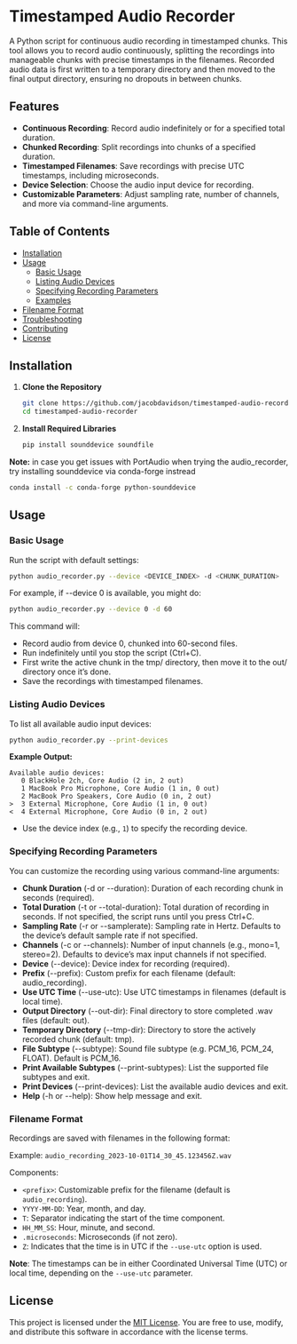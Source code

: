 
# Timestamped Audio Recorder

A Python script for continuous audio recording in timestamped chunks. This tool allows you to record audio continuously, splitting the recordings into manageable chunks with precise timestamps in the filenames. Recorded audio data is first written to a temporary directory and then moved to the final output directory, ensuring no dropouts in between chunks.

## Features

- **Continuous Recording**: Record audio indefinitely or for a specified total duration.
- **Chunked Recording**: Split recordings into chunks of a specified duration.
- **Timestamped Filenames**: Save recordings with precise UTC timestamps, including microseconds.
- **Device Selection**: Choose the audio input device for recording.
- **Customizable Parameters**: Adjust sampling rate, number of channels, and more via command-line arguments.

## Table of Contents

- [Installation](#installation)
- [Usage](#usage)
  - [Basic Usage](#basic-usage)
  - [Listing Audio Devices](#listing-audio-devices)
  - [Specifying Recording Parameters](#specifying-recording-parameters)
  - [Examples](#examples)
- [Filename Format](#filename-format)
- [Troubleshooting](#troubleshooting)
- [Contributing](#contributing)
- [License](#license)

## Installation

1. **Clone the Repository**

   ```bash
   git clone https://github.com/jacobdavidson/timestamped-audio-recorder.git
   cd timestamped-audio-recorder
   ```

2. **Install Required Libraries**


   ```bash
   pip install sounddevice soundfile
   ```

**Note:** in case you get issues with PortAudio when trying the audio_recorder, try installing sounddevice via conda-forge instread

```bash
conda install -c conda-forge python-sounddevice
```

## Usage

### Basic Usage

Run the script with default settings:

```bash
python audio_recorder.py --device <DEVICE_INDEX> -d <CHUNK_DURATION>
```

For example, if --device 0 is available, you might do:

```bash
python audio_recorder.py --device 0 -d 60
```

This command will:

- Record audio from device 0, chunked into 60-second files.
- Run indefinitely until you stop the script (Ctrl+C).
- First write the active chunk in the tmp/ directory, then move it to the out/ directory once it’s done.
- Save the recordings with timestamped filenames.

### Listing Audio Devices

To list all available audio input devices:

```bash
python audio_recorder.py --print-devices
```

**Example Output:**

```
Available audio devices:
   0 BlackHole 2ch, Core Audio (2 in, 2 out)
   1 MacBook Pro Microphone, Core Audio (1 in, 0 out)
   2 MacBook Pro Speakers, Core Audio (0 in, 2 out)
>  3 External Microphone, Core Audio (1 in, 0 out)
<  4 External Microphone, Core Audio (0 in, 2 out)
```

- Use the device index (e.g., `1`) to specify the recording device.

### Specifying Recording Parameters

You can customize the recording using various command-line arguments:

- **Chunk Duration** (-d or --duration): Duration of each recording chunk in seconds (required).
- **Total Duration** (-t or --total-duration): Total duration of recording in seconds. If not specified, the script runs until you press Ctrl+C.
- **Sampling Rate** (-r or --samplerate): Sampling rate in Hertz. Defaults to the device’s default sample rate if not specified.
- **Channels** (-c or --channels): Number of input channels (e.g., mono=1, stereo=2). Defaults to device’s max input channels if not specified.
- **Device** (--device): Device index for recording (required).
- **Prefix** (--prefix): Custom prefix for each filename (default: audio_recording).
- **Use UTC Time** (--use-utc): Use UTC timestamps in filenames (default is local time).
- **Output Directory** (--out-dir): Final directory to store completed .wav files (default: out).
- **Temporary Directory** (--tmp-dir): Directory to store the actively recorded chunk (default: tmp).
- **File Subtype** (--subtype): Sound file subtype (e.g. PCM_16, PCM_24, FLOAT). Default is PCM_16.
- **Print Available Subtypes** (--print-subtypes): List the supported file subtypes and exit.
- **Print Devices** (--print-devices): List the available audio devices and exit.
- **Help** (-h or --help): Show help message and exit.


### Filename Format

Recordings are saved with filenames in the following format:

Example: `audio_recording_2023-10-01T14_30_45.123456Z.wav`

Components:
- `<prefix>`: Customizable prefix for the filename (default is `audio_recording`).
- `YYYY-MM-DD`: Year, month, and day.
- `T`: Separator indicating the start of the time component.
- `HH_MM_SS`: Hour, minute, and second.
- `.microseconds`: Microseconds (if not zero).
- `Z`: Indicates that the time is in UTC if the `--use-utc` option is used.

**Note**: The timestamps can be in either Coordinated Universal Time (UTC) or local time, depending on the `--use-utc` parameter.


## License

This project is licensed under the [MIT License](LICENSE). You are free to use, modify, and distribute this software in accordance with the license terms.



